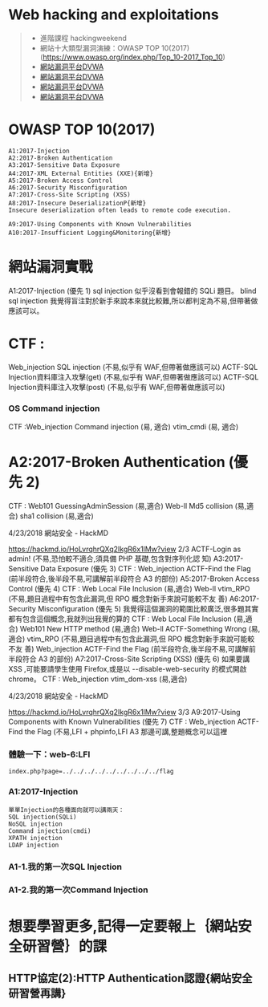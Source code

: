 # Web hacking and exploitations

>* 進階課程 hackingweekend
>* 網站十大類型漏洞演練：OWASP TOP 10(2017)(https://www.owasp.org/index.php/Top_10-2017_Top_10)
>* [網站漏洞平台DVWA]()
>* [網站漏洞平台DVWA]()
>* [網站漏洞平台DVWA]()
>* [網站漏洞平台DVWA]()

# OWASP TOP 10(2017)
```
A1:2017-Injection
A2:2017-Broken Authentication
A3:2017-Sensitive Data Exposure
A4:2017-XML External Entities (XXE){新增}
A5:2017-Broken Access Control
A6:2017-Security Misconfiguration
A7:2017-Cross-Site Scripting (XSS)
A8:2017-Insecure DeserializationP{新增}
Insecure deserialization often leads to remote code execution.

A9:2017-Using Components with Known Vulnerabilities
A10:2017-Insufficient Logging&Monitoring{新增}
```

# 網站漏洞實戰

A1:2017-Injection (優先 1)
sql injection
似乎沒看到會報錯的 SQLi 題目。
blind sql injection
我覺得盲注對於新手來說本來就比較難,所以都判定為不易,但帶著做應該可以。

# CTF :
Web_injection
SQL injection (不易,似乎有 WAF,但帶著做應該可以)
ACTF-SQL Injection資料庫注入攻擊(get) (不易,似乎有 WAF,但帶著做應該可以)
ACTF-SQL Injection資料庫注入攻擊(post) (不易,似乎有 WAF,但帶著做應該可以)

### OS Command injection
CTF :Web_injection
Command injection (易, 適合)
vtim_cmdi (易, 適合)


# A2:2017-Broken Authentication (優先 2)
CTF :
Web101
GuessingAdminSession (易,適合)
Web-ll
Md5 collision (易,適合)
sha1 collision (易,適合)

4/23/2018 網站安全 - HackMD

https://hackmd.io/HoLvrqhrQXq2IkgR6x1lMw?view 2/3
ACTF-Login as admin! (不易,恐怕較不適合,須具備 PHP 基礎,包含對序列化認
知)
A3:2017-Sensitive Data Exposure (優先 3)
CTF :
Web_injection
ACTF-Find the Flag (前半段符合,後半段不易,可講解前半段符合 A3 的部份)
A5:2017-Broken Access Control (優先 4)
CTF :
Web
Local File Inclusion (易,適合)
Web-ll
vtim_RPO (不易,題目過程中有包含此漏洞,但 RPO 概念對新手來說可能較不友
善)
A6:2017-Security Misconfiguration (優先 5)
我覺得這個漏洞的範圍比較廣泛,很多題其實都有包含這個概念,我就列出我覺的算的
CTF :
Web
Local File Inclusion (易,適合)
Web101
New HTTP method (易,適合)
Web-ll
ACTF-Something Wrong (易,適合)
vtim_RPO (不易,題目過程中有包含此漏洞,但 RPO 概念對新手來說可能較不友
善)
Web_injection
ACTF-Find the Flag (前半段符合,後半段不易,可講解前半段符合 A3 的部份)
A7:2017-Cross-Site Scripting (XSS) (優先 6)
如果要講 XSS ,可能要請學生使用 Firefox,或是以 --disable-web-security 的模式開啟
chrome。
CTF :
Web_injection
vtim_dom-xss (易,適合)

4/23/2018 網站安全 - HackMD

https://hackmd.io/HoLvrqhrQXq2IkgR6x1lMw?view 3/3
A9:2017-Using Components with Known Vulnerabilities (優先 7)
CTF :
Web_injection
ACTF-Find the Flag (不易,LFI + phpinfo,LFI A3 那邊可講,整題概念可以這裡

### 體驗一下：web-6:LFI
```
index.php?page=../../../../../../../../../flag
```

### A1:2017-Injection
```
單單Injection的各種面向就可以講兩天：
SQL injection(SQLi)
NoSQL injection
Command injection(cmdi) 
XPATH injection
LDAP injection
```

### A1-1.我的第一次SQL Injection

### A1-2.我的第一次Command Injection

# 想要學習更多,記得一定要報上｛網站安全研習營｝的課

## HTTP協定(2):HTTP Authentication認證{網站安全研習營再講}
